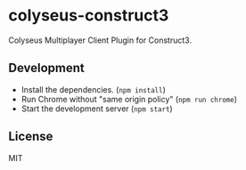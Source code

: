 # colyseus-construct3

Colyseus Multiplayer Client Plugin for Construct3.

## Development

- Install the dependencies. (`npm install`)
- Run Chrome without "same origin policy" (`npm run chrome`)
- Start the development server (`npm start`)

## License

MIT
